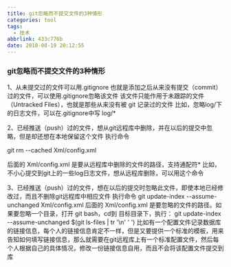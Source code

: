 ```yaml
---
title: git忽略而不提交文件的3种情形
categories: tool
tags:
  - 技术
abbrlink: 433c776b
date: 2018-08-19 20:12:55
---
```


### git忽略而不提交文件的3种情形

1、从未提交过的文件可以用.gitignore 也就是添加之后从来没有提交（commit）过的文件，可以使用.gitignore忽略该文件 该文件只能作用于未跟踪的文件（Untracked Files），也就是那些从来没有被 git 记录过的文件 比如，忽略log/下的日志文件，可以在.gitignore中写 log/*

<!-- more -->

2、已经推送（push）过的文件，想从git远程库中删除，并在以后的提交中忽略，但是却还想在本地保留这个文件 执行命令

git rm --cached Xml/config.xml

后面的 Xml/config.xml 是要从远程库中删除的文件的路径，支持通配符* 比如，不小心提交到git上的一些log日志文件，想从远程库删除，可以用这个命令

3、已经推送（push）过的文件，想在以后的提交时忽略此文件，即使本地已经修改过，而且不删除git远程库中相应文件 执行命令 git update-index --assume-unchanged Xml/config.xml 后面的 Xml/config.xml 是要忽略的文件的路径。如果要忽略一个目录，打开 git bash，cd到 目标目录下，执行： git update-index --assume-unchanged $(git ls-files | tr '\n' ' ') 比如有一个配置文件记录数据库的链接信息，每个人的链接信息肯定不一样，但是又要提供一个标准的模板，用来告知如何填写链接信息，那么就需要在git远程库上有一个标准配置文件，然后每个人根据自己的具体情况，修改一份链接信息自用，而且不会将该配置文件提交到库